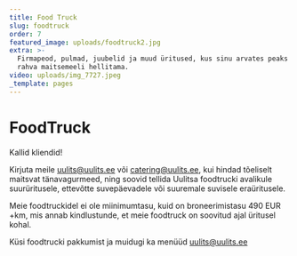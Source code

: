 ```yaml
---
title: Food Truck
slug: foodtruck
order: 7
featured_image: uploads/foodtruck2.jpg
extra: >-
  Firmapeod, pulmad, juubelid ja muud üritused, kus sinu arvates peaks Uulits
  rahva maitsemeeli hellitama.
video: uploads/img_7727.jpeg
_template: pages
---
```


# FoodTruck

Kallid kliendid!

Kirjuta meile [uulits@uulits.ee](mailto:uulits@uulits.ee) või [catering@uulits.ee](mailto:catering@uulits.ee), kui hindad tõeliselt maitsvat tänavagurmeed, ning soovid tellida Uulitsa foodtrucki avalikule suurüritusele, ettevõtte suvepäevadele või suuremale suvisele eraüritusele.

Meie foodtruckidel ei ole miinimumtasu, kuid on broneerimistasu 490 EUR +km, mis annab kindlustunde, et meie foodtruck on soovitud ajal üritusel kohal.

Küsi foodtrucki pakkumist ja muidugi ka menüüd [uulits@uulits.ee](mailto:uulits@uulits.ee)
